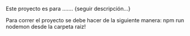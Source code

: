 <!-- Descripción del proyecto -->
Este proyecto es para ....... {seguir descripción...}

<!-- MATIAS SCHETTINO - 22/04/2024 20:39 -->
Para correr el proyecto se debe hacer de la siguiente manera:
npm run nodemon desde la carpeta raiz!